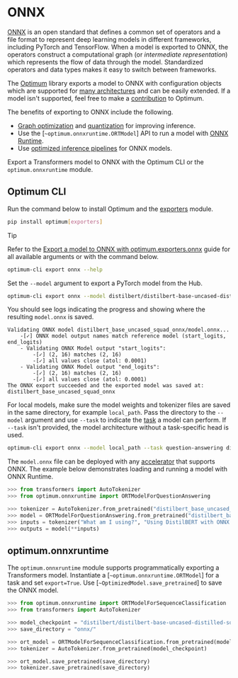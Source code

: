<!--Copyright 2020 The HuggingFace Team. All rights reserved.

Licensed under the Apache License, Version 2.0 (the "License"); you may not use this file except in compliance with
the License. You may obtain a copy of the License at

http://www.apache.org/licenses/LICENSE-2.0

Unless required by applicable law or agreed to in writing, software distributed under the License is distributed on
an "AS IS" BASIS, WITHOUT WARRANTIES OR CONDITIONS OF ANY KIND, either express or implied. See the License for the
specific language governing permissions and limitations under the License.

⚠️ Note that this file is in Markdown but contain specific syntax for our doc-builder (similar to MDX) that may not be
rendered properly in your Markdown viewer.

-->

# ONNX

[ONNX](http://onnx.ai) is an open standard that defines a common set of operators and a file format to represent deep learning models in different frameworks, including PyTorch and TensorFlow. When a model is exported to ONNX, the operators construct a computational graph (or *intermediate representation*) which represents the flow of data through the model. Standardized operators and data types makes it easy to switch between frameworks.

The [Optimum](https://huggingface.co/docs/optimum/index) library exports a model to ONNX with configuration objects which are supported for [many architectures](https://huggingface.co/docs/optimum/exporters/onnx/overview) and can be easily extended. If a model isn't supported, feel free to make a [contribution](https://huggingface.co/docs/optimum/exporters/onnx/usage_guides/contribute) to Optimum.

The benefits of exporting to ONNX include the following.

- [Graph optimization](https://huggingface.co/docs/optimum/onnxruntime/usage_guides/optimization) and [quantization](https://huggingface.co/docs/optimum/onnxruntime/usage_guides/quantization) for improving inference.
- Use the [`~optimum.onnxruntime.ORTModel`] API to run a model with [ONNX Runtime](https://onnxruntime.ai/).
- Use [optimized inference pipelines](https://huggingface.co/docs/optimum/main/en/onnxruntime/usage_guides/pipelines) for ONNX models.

Export a Transformers model to ONNX with the Optimum CLI or the `optimum.onnxruntime` module.

## Optimum CLI

Run the command below to install Optimum and the [exporters](https://huggingface.co/docs/optimum/exporters/overview) module.

```bash
pip install optimum[exporters]
```

> [!TIP]
> Refer to the [Export a model to ONNX with optimum.exporters.onnx](https://huggingface.co/docs/optimum/exporters/onnx/usage_guides/export_a_model#exporting-a-model-to-onnx-using-the-cli) guide for all available arguments or with the command below.
>
> ```bash
> optimum-cli export onnx --help
> ```

Set the `--model` argument to export a PyTorch model from the Hub.

```bash
optimum-cli export onnx --model distilbert/distilbert-base-uncased-distilled-squad distilbert_base_uncased_squad_onnx/
```

You should see logs indicating the progress and showing where the resulting `model.onnx` is saved.

```text
Validating ONNX model distilbert_base_uncased_squad_onnx/model.onnx...
	-[✓] ONNX model output names match reference model (start_logits, end_logits)
	- Validating ONNX Model output "start_logits":
		-[✓] (2, 16) matches (2, 16)
		-[✓] all values close (atol: 0.0001)
	- Validating ONNX Model output "end_logits":
		-[✓] (2, 16) matches (2, 16)
		-[✓] all values close (atol: 0.0001)
The ONNX export succeeded and the exported model was saved at: distilbert_base_uncased_squad_onnx
```

For local models, make sure the model weights and tokenizer files are saved in the same directory, for example `local_path`. Pass the directory to the `--model` argument and use `--task` to indicate the [task](https://huggingface.co/docs/optimum/exporters/task_manager) a model can perform. If `--task` isn't provided, the model architecture without a task-specific head is used.

```bash
optimum-cli export onnx --model local_path --task question-answering distilbert_base_uncased_squad_onnx/
```

The `model.onnx` file can be deployed with any [accelerator](https://onnx.ai/supported-tools.html#deployModel) that supports ONNX. The example below demonstrates loading and running a model with ONNX Runtime.

```python
>>> from transformers import AutoTokenizer
>>> from optimum.onnxruntime import ORTModelForQuestionAnswering

>>> tokenizer = AutoTokenizer.from_pretrained("distilbert_base_uncased_squad_onnx")
>>> model = ORTModelForQuestionAnswering.from_pretrained("distilbert_base_uncased_squad_onnx")
>>> inputs = tokenizer("What am I using?", "Using DistilBERT with ONNX Runtime!", return_tensors="pt")
>>> outputs = model(**inputs)
```

## optimum.onnxruntime

The `optimum.onnxruntime` module supports programmatically exporting a Transformers model. Instantiate a [`~optimum.onnxruntime.ORTModel`] for a task and set `export=True`. Use [`~OptimizedModel.save_pretrained`] to save the ONNX model.

```python
>>> from optimum.onnxruntime import ORTModelForSequenceClassification
>>> from transformers import AutoTokenizer

>>> model_checkpoint = "distilbert/distilbert-base-uncased-distilled-squad"
>>> save_directory = "onnx/"

>>> ort_model = ORTModelForSequenceClassification.from_pretrained(model_checkpoint, export=True)
>>> tokenizer = AutoTokenizer.from_pretrained(model_checkpoint)

>>> ort_model.save_pretrained(save_directory)
>>> tokenizer.save_pretrained(save_directory)
```
